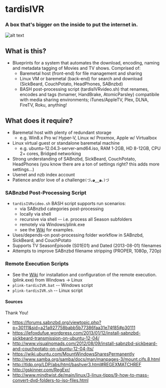 # tardisIVR
### A box that's bigger on the inside to put the internet in.
![alt text](https://www.gliffy.com/go/publish/image/8327655/L.png "tardisIVR Blueprint")

## What is this?
* Blueprints for a system that automates the download, encoding, naming and metadata tagging of Movies and TV shows. Comprised of:
  * Baremetal host (front-end) for file management and sharing
  * Linux VM or baremetal (back-end) for search and download (SickBeard, CouchPotato, HeadPhones, SABnzbd)
  * BASH post-processing script (tardisIVRvideo.sh) that renames, encodes and tags (tvnamer, HandBrake, AtomicParsley) compatibile with media sharing environments; iTunes/AppleTV, Plex, DLNA, FireTV, Roku, anything!

## What does it require?
* Baremetal host with plenty of redundant storage
  * e.g. Win8.x Pro w/ Hyper-V, Linux w/ Proxmox, Apple w/ Virtualbox
* Linux virtual guest or standalone baremetal machine
  * e.g. ubuntu-12.04.3-server-amd64.iso, RAM 1-2GB, HD 8-12GB, CPU 2+ cores, Bridged networking
* Strong understanding of SABnzbd, SickBeard, CouchPotato, HeadPhones (you know there are a ton of settings right?  this adds more settings...)
* Usenet and nzb index account
* Patience and/or love of a challenge```(づ｡◕‿‿◕｡)づ```

### SABnzbd Post-Processing Script
  * ```tardisIVRvideo.sh``` BASH script supports run scenarios:
    * via SABnzbd categories post-processing
    * locally via shell
    * recursive via shell -- i.e. process all Season subfolders
    * remotely via Windows/plink.exe
    * see the [Wiki](https://github.com/scrathe/tardisIVR/wiki/Shell-Usage) for examples.
  * Uses/depends-on post-processing folder workflow in SABnzbd, SickBeard, and CouchPotato
  * Supports TV SeasonEpisode (S01E01) and Dated (2013-08-01) filenames
  * Attempts to improve SABnzbd filename stripping (PROPER, 1080p, 720p)

### Remote Execution Scripts
  * See the [Wiki](https://github.com/scrathe/tardisIVR/wiki/Plink-(Remote-Execution)) for installation and configuration of the remote execution. (plink.exe) from Windows -> Linux
  * ```plink-tardisIVR.bat``` -- Windows script
  * ```plink-tardisIVR.sh``` -- Linux script

#### Sources
Thank You!
* https://forums.sabnzbd.org/viewtopic.php?p=30111&sid=a21a927758babb5b77386faa31e74f85#p30111
* https://lefoxdufue.wordpress.com/2013/01/12/install-sabnzbd-sickbeard-transmission-on-ubuntu-12-04/
* http://www.visualnomads.com/2012/08/09/install-sabnzbd-sickbeard-and-couchpotato-on-ubuntu-12-04-lts/
* https://wiki.ubuntu.com/MountWindowsSharesPermanently
* http://www.samba.org/samba/docs/man/manpages-3/mount.cifs.8.html
* http://tldp.org/LDP/abs/html/bashver3.html#REGEXMATCHREF
* http://gskinner.com/RegExr/
* http://www.mindtwist.de/main/linux/3-linux-tipps/9-how-to-mass-convert-dvd-folders-to-iso-files.html
